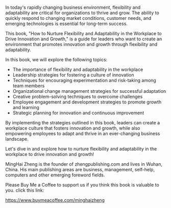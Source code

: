 
In today's rapidly changing business environment, flexibility and adaptability are critical for organizations to thrive and grow. The ability to quickly respond to changing market conditions, customer needs, and emerging technologies is essential for long-term success.

This book, "How to Nurture Flexibility and Adaptability in the Workplace to Drive Innovation and Growth," is a guide for leaders who want to create an environment that promotes innovation and growth through flexibility and adaptability.

In this book, we will explore the following topics:

* The importance of flexibility and adaptability in the workplace
* Leadership strategies for fostering a culture of innovation
* Techniques for encouraging experimentation and risk-taking among team members
* Organizational change management strategies for successful adaptation
* Creative problem-solving techniques to overcome challenges
* Employee engagement and development strategies to promote growth and learning
* Strategic planning for innovation and continuous improvement

By implementing the strategies outlined in this book, leaders can create a workplace culture that fosters innovation and growth, while also empowering employees to adapt and thrive in an ever-changing business landscape.

Let's dive in and explore how to nurture flexibility and adaptability in the workplace to drive innovation and growth!

MingHai Zheng is the founder of zhengpublishing.com and lives in Wuhan, China. His main publishing areas are business, management, self-help, computers and other emerging foreword fields.

Please Buy Me a Coffee to support us if you think this book is valuable to you. click this link:

https://www.buymeacoffee.com/minghaizheng
